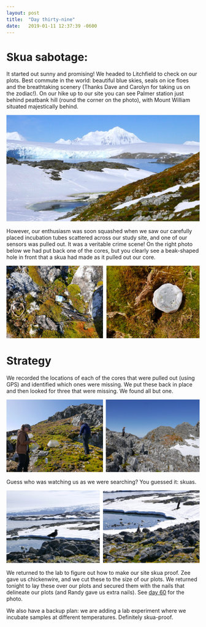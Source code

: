 ```yaml
---
layout: post
title:  "Day thirty-nine"
date:   2019-01-11 12:37:39 -0600
---
```

# Skua sabotage: 
It started out sunny and promising! We headed to Litchfield to check on our plots. Best commute in the world: beautiful blue skies, seals on ice floes and the breathtaking scenery (Thanks Dave and Carolyn for taking us on the zodiac!). On our hike up to our site you can see Palmer station just behind peatbank hill (round the corner on the photo), with Mount William situated majestically behind.

![Litchfield view of Palmer area](/assets/blog_photos/190111/Litchfield_190111.jpg)

However, our enthusiasm was soon squashed when we saw our carefully placed incubation tubes scattered across our study site, and one of our sensors was pulled out. It was a veritable crime scene! On the right photo below we had put back one of the cores, but you clearly see a beak-shaped hole in front that a skua had made as it pulled out our core.

![Scattered tubes](/assets/blog_photos/190111/skua_damage.jpg)

# Strategy
We recorded the locations of each of the cores that were pulled out (using GPS) and identified which ones were missing. We put these back in place and then looked for three that were missing. We found all but one.

![Searching for cores](/assets/blog_photos/190111/Searching_for_cores.jpg)

Guess who was watching us as we were searching? You guessed it: skuas.

![Skuas observing](/assets/blog_photos/190111/skuas_190111.jpg)

We returned to the lab to figure out how to make our site skua proof. Zee gave us chickenwire, and we cut these to the size of our plots. We returned tonight to lay these over our plots and secured them with the nails that delineate our plots (and Randy gave us extra nails). See [day 60](https://natasjavgestel.github.io/blog/2019/02/01/day-sixty) for the photo. 

We also have a backup plan: we are adding a lab experiment where we incubate samples at different temperatures. Definitely skua-proof.
